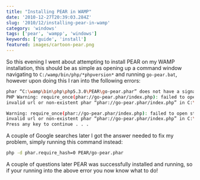 ```yaml
---
title: "Installing PEAR in WAMP"
date: '2010-12-27T20:39:03.284Z'
slug: '2010/12/installing-pear-in-wamp'
category: 'windows'
tags: ['pear', 'wampp', 'windows']
keywords: ['guide', 'install']
featured: images/cartoon-pear.png
---
```


So this evening I went about attempting to install PEAR on my WAMP installation, this should be as simple as opening up a command window navigating to `C:/wamp/bin/php/*phpversion*` and running `go-pear.bat`, however upon doing this I ran into the following errors:

```bash
phar “C:\wamp\bin\php\php5.3.0\PEAR\go-pear.phar” does not have a signature
PHP Warning: require_once(phar://go-pear.phar/index.php): failed to open stream: phar error: 
invalid url or non-existent phar “phar://go-pear.phar/index.php” in C:\wamp\bin\php\php5.3.0\PEAR\go-pear.phar on line 1236

Warning: require_once(phar://go-pear.phar/index.php): failed to open stream: phar error: 
invalid url or non-existent phar “phar://go-pear.phar/index.php” in C:\wamp\bin\php\php5.3.0\PEAR\go-pear.phar on line 1236
Press any key to continue . . .
```

A couple of Google searches later I got the answer needed to fix my problem, simply running this command instead:
```bash
php -d phar.require_hash=0 PEAR/go-pear.phar
```
A couple of questions later PEAR was successfully installed and running, so if your running into the above error you now know what to do!